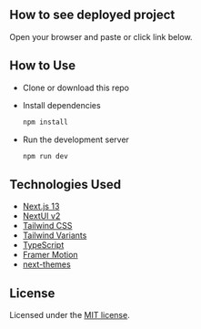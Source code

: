## How to see deployed project

Open your browser and paste or click link below.

## How to Use

- Clone or download this repo

- Install dependencies

  ```bash
  npm install
  ```

- Run the development server

  ```bash
  npm run dev
  ```

## Technologies Used

- [Next.js 13](https://nextjs.org/docs/getting-started)
- [NextUI v2](https://nextui.org/)
- [Tailwind CSS](https://tailwindcss.com/)
- [Tailwind Variants](https://tailwind-variants.org)
- [TypeScript](https://www.typescriptlang.org/)
- [Framer Motion](https://www.framer.com/motion/)
- [next-themes](https://github.com/pacocoursey/next-themes)

## License

Licensed under the [MIT license](https://github.com/nextui-org/next-app-template/blob/main/LICENSE).
